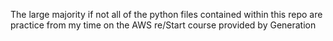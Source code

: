 The large majority if not all of the python files contained within this repo are practice from my time on the AWS re/Start course provided by Generation
